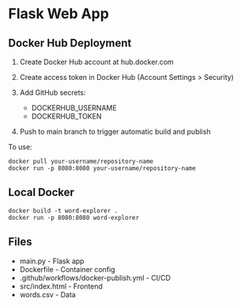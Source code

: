 # Flask Web App

## Docker Hub Deployment

1. Create Docker Hub account at hub.docker.com
2. Create access token in Docker Hub (Account Settings > Security)
3. Add GitHub secrets:
   - DOCKERHUB_USERNAME
   - DOCKERHUB_TOKEN

4. Push to main branch to trigger automatic build and publish

To use:
```
docker pull your-username/repository-name
docker run -p 8080:8080 your-username/repository-name
```

## Local Docker

```
docker build -t word-explorer .
docker run -p 8080:8080 word-explorer
```

## Files
- main.py - Flask app
- Dockerfile - Container config
- .github/workflows/docker-publish.yml - CI/CD
- src/index.html - Frontend
- words.csv - Data
